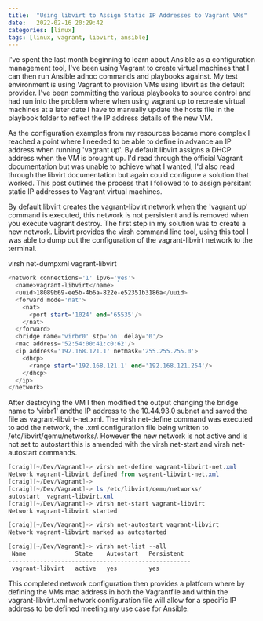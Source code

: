 ```yaml
---
title:  "Using libvirt to Assign Static IP Addresses to Vagrant VMs"
date:   2022-02-16 20:29:42
categories: [linux]
tags: [linux, vagrant, libvirt, ansible]
---
```



I've spent the last month beginning to learn about Ansible as a configuration management tool, I've been using Vagrant to create virtual machines that I can then run Ansible adhoc commands and playbooks against. My test environment is using Vagrant to provision VMs using libvirt as the default provider. I've been committing the various playbooks to source control and had run into the problem where when using vagrant up to recreate virtual machines at a later date I have to manually update the hosts file in the playbook folder to reflect the IP address details of the new VM. 

As the configuration examples from my resources became more complex I reached a point where I needed to be able to define in advance an IP address when running 'vagrant up'. By default libvirt assigns a DHCP address when the VM is brought up.  I'd read through the official Vagrant documentation but was unable to achieve what I wanted, I'd also read through the libvirt documentation but again could configure a solution that worked. This post outlines the process that I followed to to assign persitant static IP addresses to Vagrant virtual machines.

By default libvirt creates the vagrant-libvirt network when the 'vagrant up' command is executed, this network is not persistent and is removed when you execute vagrant destroy. The first step in my solution was to create a new network. Libvirt provides the virsh command line tool, using this tool I was able to dump out the configuration of the vagrant-libvirt network to the terminal.

virsh net-dumpxml vagrant-libvirt

```powershell
<network connections='1' ipv6='yes'>
  <name>vagrant-libvirt</name>
  <uuid>18089b69-ee5b-4b6a-822e-e52351b3186a</uuid>
  <forward mode='nat'>
    <nat>
      <port start='1024' end='65535'/>
    </nat>
  </forward>
  <bridge name='virbr0' stp='on' delay='0'/>
  <mac address='52:54:00:41:c0:62'/>
  <ip address='192.168.121.1' netmask='255.255.255.0'>
    <dhcp>
      <range start='192.168.121.1' end='192.168.121.254'/>
    </dhcp>
  </ip>
</network>
```

After destroying the VM I then modified the output changing the bridge name to 'virbr1' andthe IP address to the 10.44.93.0 subnet and saved the file as vagrant-libvirt-net.xml. The virsh net-define command was executed to add the network, the .xml configuration file being written to /etc/libvirt/qemu/networks/. However the new network is not active and is not set to autostart this is amended with the virsh net-start and virsh net-autostart commands.

```powershell
[craig][~/Dev/Vagrant]-> virsh net-define vagrant-libvirt-net.xml
Network vagrant-libvirt defined from vagrant-libvirt-net.xml
[craig][~/Dev/Vagrant]->
[craig][~/Dev/Vagrant]-> ls /etc/libvirt/qemu/networks/
autostart  vagrant-libvirt.xml
[craig][~/Dev/Vagrant]-> virsh net-start vagrant-libvirt
Network vagrant-libvirt started

[craig][~/Dev/Vagrant]-> virsh net-autostart vagrant-libvirt
Network vagrant-libvirt marked as autostarted

[craig][~/Dev/Vagrant]-> virsh net-list --all
 Name              State    Autostart   Persistent
----------------------------------------------------
 vagrant-libvirt   active   yes         yes
```

This completed network configuration then provides a platform where by defining the VMs mac address in both the Vagrantfile and within the vagrant-libvirt.xml network configuration file will allow for a specific IP address to be defined meeting my use case for Ansible.

